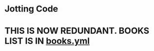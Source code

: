 # Jotting Code

# THIS IS NOW REDUNDANT. BOOKS LIST IS IN [books.yml](https://github.com/DavidPickles/jottings/blob/master/books.yml)
